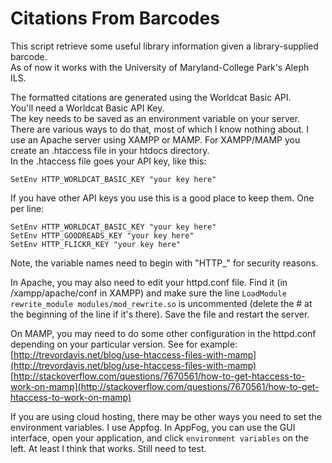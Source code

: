 # Citations From Barcodes

This script retrieve some useful library information given a library-supplied barcode.  
As of now it works with the University of Maryland-College Park's Aleph ILS.  

The formatted citations are generated using the Worldcat Basic API.  
You'll need a Worldcat Basic API Key.  
The key needs to be saved as an environment variable on your server. There are various ways to do that, most of which I know nothing about.
I use an Apache server using XAMPP or MAMP. For XAMPP/MAMP you create an .htaccess file in your htdocs directory.  
In the .htaccess file goes your API key, like this:
```
SetEnv HTTP_WORLDCAT_BASIC_KEY "your key here"
```
If you have other API keys you use this is a good place to keep them. One per line:
```
SetEnv HTTP_WORLDCAT_BASIC_KEY "your key here"  
SetEnv HTTP_GOODREADS_KEY "your key here"  
SetEnv HTTP_FLICKR_KEY "your key here"     
```

Note, the variable names need to begin with "HTTP\_" for security reasons.  

In Apache, you may also need to edit your httpd.conf file. Find it (in /xampp/apache/conf in XAMPP) and make sure the line 
```LoadModule rewrite_module modules/mod_rewrite.so```
is uncommented (delete the # at the beginning of the line if it's there).
Save the file and restart the server.

On MAMP, you may need to do some other configuration in the httpd.conf depending on your particular version. See for example:  
[http://trevordavis.net/blog/use-htaccess-files-with-mamp](http://trevordavis.net/blog/use-htaccess-files-with-mamp)  
[http://stackoverflow.com/questions/7670561/how-to-get-htaccess-to-work-on-mamp](http://stackoverflow.com/questions/7670561/how-to-get-htaccess-to-work-on-mamp)  

If you are using cloud hosting, there may be other ways you need to set the environment variables. I use Appfog. In AppFog, you can use the GUI interface, open your application, and click `environment variables` on the left. At least I think that works. Still need to test.


 
